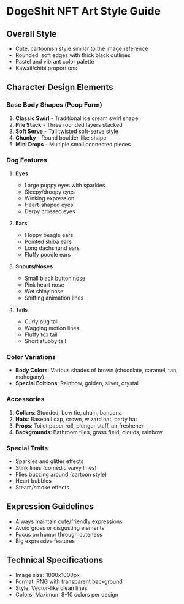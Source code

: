# DogeShit NFT Art Style Guide

## Overall Style
- Cute, cartoonish style similar to the image reference
- Rounded, soft edges with thick black outlines
- Pastel and vibrant color palette
- Kawaii/chibi proportions

## Character Design Elements

### Base Body Shapes (Poop Form)
1. **Classic Swirl** - Traditional ice cream swirl shape
2. **Pile Stack** - Three rounded layers stacked
3. **Soft Serve** - Tall twisted soft-serve style
4. **Chunky** - Round boulder-like shape
5. **Mini Drops** - Multiple small connected pieces

### Dog Features
1. **Eyes**
   - Large puppy eyes with sparkles
   - Sleepy/droopy eyes
   - Winking expression
   - Heart-shaped eyes
   - Derpy crossed eyes

2. **Ears**
   - Floppy beagle ears
   - Pointed shiba ears
   - Long dachshund ears
   - Fluffy poodle ears

3. **Snouts/Noses**
   - Small black button nose
   - Pink heart nose
   - Wet shiny nose
   - Sniffing animation lines

4. **Tails**
   - Curly pug tail
   - Wagging motion lines
   - Fluffy fox tail
   - Short stubby tail

### Color Variations
- **Body Colors**: Various shades of brown (chocolate, caramel, tan, mahogany)
- **Special Editions**: Rainbow, golden, silver, crystal

### Accessories
1. **Collars**: Studded, bow tie, chain, bandana
2. **Hats**: Baseball cap, crown, wizard hat, party hat
3. **Props**: Toilet paper roll, plunger staff, air freshener
4. **Backgrounds**: Bathroom tiles, grass field, clouds, rainbow

### Special Traits
- Sparkles and glitter effects
- Stink lines (comedic wavy lines)
- Flies buzzing around (cartoon style)
- Heart bubbles
- Steam/smoke effects

## Expression Guidelines
- Always maintain cute/friendly expressions
- Avoid gross or disgusting elements
- Focus on humor through cuteness
- Big expressive features

## Technical Specifications
- Image size: 1000x1000px
- Format: PNG with transparent background
- Style: Vector-like clean lines
- Colors: Maximum 8-10 colors per design